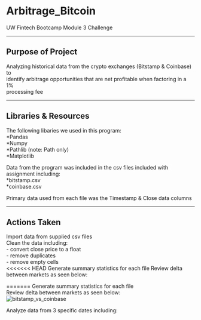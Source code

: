 # Arbitrage_Bitcoin
UW Fintech Bootcamp Module 3 Challenge

-------------

## Purpose of Project
Analyzing historical data from the crypto exchanges (Bitstamp & Coinbase) to   
identify arbitrage opportunities that are net profitable when factoring in a 1%  
processing fee

--------------

## Libraries & Resources
The following libaries we used in this program:  
    *Pandas  
    *Numpy  
    *Pathlib (note: Path only)  
    *Matplotlib  
  
Data from the program was included in the csv files included with assignment including:  
    *bitstamp.csv  
    *coinbase.csv  
  
Primary data used from each file was the Timestamp & Close data columns  
  
-------------
  
## Actions Taken  

Import data from supplied csv files  
Clean the data including:  
    - convert close price to a float  
    - remove duplicates  
    - remove empty cells  
<<<<<<< HEAD
Generate summary statistics for each file
Review delta between markets as seen below:

=======
Generate summary statistics for each file  
Review delta between markets as seen below:  
![bitstamp_vs_coinbase](https://user-images.githubusercontent.com/105887423/174191335-37f91ac1-aaab-4f3e-bbb3-ed981f654243.png)

Analyze data from 3 specific dates including:  

